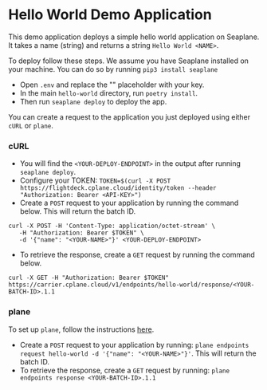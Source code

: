# Hello World Demo Application

This demo application deploys a simple hello world application on Seaplane. It
takes a name (string) and returns a string `Hello World <NAME>`.

To deploy follow these steps. We assume you have Seaplane installed on your
machine. You can do so by running `pip3 install seaplane`

- Open `.env` and replace the "<YOUR-SEAPLANE-API-KEY>" placeholder with your key.
- In the main `hello-world` directory, run `poetry install`.
- Then run `seaplane deploy` to deploy the app.

You can create a request to the application you just deployed using either `cURL` or `plane`.

### cURL

- You will find the `<YOUR-DEPLOY-ENDPOINT>` in the output after running `seaplane deploy`.
- Configure your TOKEN: `TOKEN=$(curl -X POST https://flightdeck.cplane.cloud/identity/token --header "Authorization: Bearer <API-KEY>")`
- Create a `POST` request to your application by running the command below. This will return the batch ID. 
```
curl -X POST -H 'Content-Type: application/octet-stream' \
   -H "Authorization: Bearer $TOKEN" \
   -d '{"name": "<YOUR-NAME>"}' <YOUR-DEPLOY-ENDPOINT>
```
- To retrieve the response, create a `GET` request by running the command below. 
```
curl -X GET -H "Authorization: Bearer $TOKEN" https://carrier.cplane.cloud/v1/endpoints/hello-world/response/<YOUR-BATCH-ID>.1.1
```


### plane

To set up `plane`, follow the instructions [here](https://developers.seaplane.io/docs/plane/).

- Create a `POST` request to your application by running: `plane endpoints request hello-world -d '{"name": "<YOUR-NAME>"}'`. This will return the batch ID.
- To retrieve the response, create a `GET` request by running: `plane endpoints response <YOUR-BATCH-ID>.1.1`
